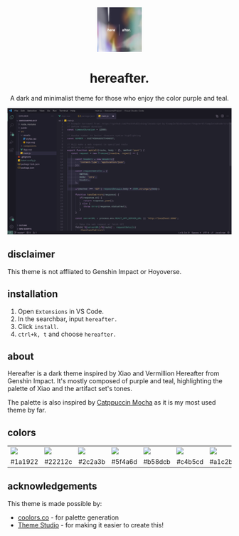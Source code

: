 
<div align="center">
    <img src="./images/logo.png" width="100" height="100">
    <h1>hereafter.</h2>
    <p>A dark and minimalist theme for those who enjoy the color purple and teal.</p>
    <img src="./images/preview.jpeg">
</div>

## disclaimer
This theme is not affliated to Genshin Impact or Hoyoverse.

## installation
1. Open <code>Extensions</code> in VS Code.
2. In the searchbar, input <code>hereafter.</code>
3. Click <code>install</code>.
4. <code>ctrl+k, t</code> and choose <code>hereafter.</code>

## about
Hereafter is a dark theme inspired by Xiao and Vermillion Hereafter from Genshin Impact. It's mostly composed of purple and teal, highlighting the palette of Xiao and the artifact set's tones.

The palette is also inspired by <a href="https://github.com/catppuccin/catppuccin" target="_blank">Catppuccin Mocha</a> as it is my most used theme by far.

## colors

|  |  |  |  |  |  |  |  |  |  |
|---|---|---|---|---|---|---|---|---|---|
| ![](https://place-hold.it/15/1a1922/1a1922) | ![](https://place-hold.it/15/22212c/22212c) | ![](https://place-hold.it/15/2c2a3b/2c2a3b) | ![](https://place-hold.it/15/5f4a6d/5f4a6d) | ![](https://place-hold.it/15/b58dcb/b58dcb) | ![](https://place-hold.it/15/c4b5cd/c4b5cd) | ![](https://place-hold.it/15/a1c2be/a1c2be) | ![](https://place-hold.it/15/5ea997/5ea997) | ![](https://place-hold.it/15/41796c/41796c) | ![](https://place-hold.it/15/cda870/cda870) |
| #1a1922 | #22212c | #2c2a3b | #5f4a6d | #b58dcb | #c4b5cd | #a1c2be | #5ea997 | #41796c | #cda870 |

## acknowledgements
This theme is made possible by:
- [coolors.co](https://coolors.co/) - for palette generation
- [Theme Studio](https://themes.vscode.one/) - for making it easier to create this!
